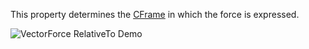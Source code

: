 This property determines the [CFrame](https://developer.roblox.com/en-us/api-reference/datatype/CFrame) in which the force is
expressed.

![VectorForce RelativeTo Demo][1]

[1]:
  https://images.contentstack.io/v3https://prod.docsiteassets.roblox.com/assets/bltc2ad39afa86662c8/bltacb3e3255384a7b4/5ff7c7eeb08361084bffdcb1/VectorForceRelativeTo3.gif